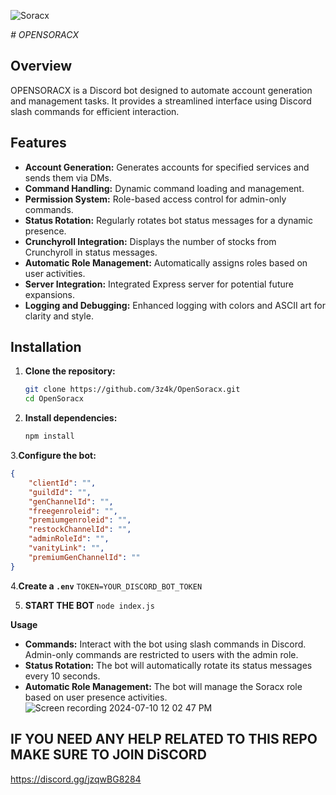 ![Soracx](https://cdn.discordapp.com/attachments/1259785538144309329/1260118897928044625/ar_1.png?ex=668e28ad&is=668cd72d&hm=4acdbafa83010edf7c17619ac4b7c0a1b47119f17579c80ac3d93c234d035014&)


*# OPENSORACX*

## Overview

OPENSORACX is a Discord bot designed to automate account generation and management tasks. It provides a streamlined interface using Discord slash commands for efficient interaction.

## Features

- **Account Generation:** Generates accounts for specified services and sends them via DMs.
- **Command Handling:** Dynamic command loading and management. 
- **Permission System:** Role-based access control for admin-only commands.
- **Status Rotation:** Regularly rotates bot status messages for a dynamic presence.
- **Crunchyroll Integration:** Displays the number of stocks from Crunchyroll in status messages.
- **Automatic Role Management:** Automatically assigns roles based on user activities.
- **Server Integration:** Integrated Express server for potential future expansions.
- **Logging and Debugging:** Enhanced logging with colors and ASCII art for clarity and style.

## Installation

1. **Clone the repository:**
   ```sh
   git clone https://github.com/3z4k/OpenSoracx.git
   cd OpenSoracx
   
2. **Install dependencies:**
   ```sh
   npm install

3.**Configure the bot:**
```json
{
    "clientId": "",
    "guildId": "",
    "genChannelId": "",
    "freegenroleid": "",
    "premiumgenroleid": "",
    "restockChannelId": "",
    "adminRoleId": "",
    "vanityLink": "",
    "premiumGenChannelId": ""
}
```

4.**Create a `.env`**
```TOKEN=YOUR_DISCORD_BOT_TOKEN```

5. **START THE BOT**
```node index.js```

**Usage**
* **Commands:** Interact with the bot using slash commands in Discord. Admin-only commands are restricted to users with the admin role.
* **Status Rotation:** The bot will automatically rotate its status messages every 10 seconds.
* **Automatic Role Management:** The bot will manage the Soracx role based on user presence activities.
![Screen recording 2024-07-10 12 02 47 PM](https://github.com/3z4k/Soracx-GenBot/assets/91467994/ba8bca97-7549-4222-98d4-4e7f682e79f8)

## IF YOU NEED ANY HELP RELATED TO THIS REPO MAKE SURE TO JOIN DiSCORD
https://discord.gg/jzqwBG8284
